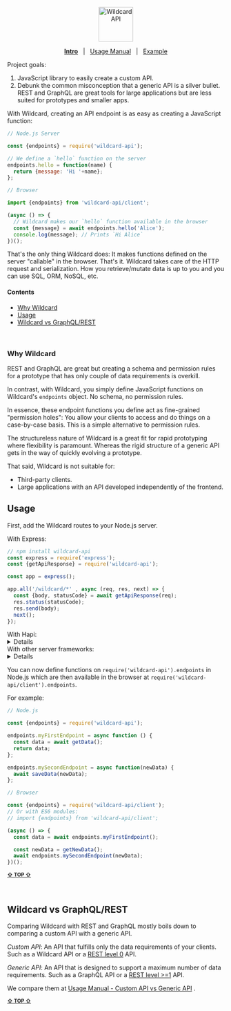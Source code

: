 <!---






    WARNING, READ THIS.
    This is a computed file. Do not edit.
    Edit `/docs/intro.template.md` instead.












    WARNING, READ THIS.
    This is a computed file. Do not edit.
    Edit `/docs/intro.template.md` instead.












    WARNING, READ THIS.
    This is a computed file. Do not edit.
    Edit `/docs/intro.template.md` instead.












    WARNING, READ THIS.
    This is a computed file. Do not edit.
    Edit `/docs/intro.template.md` instead.












    WARNING, READ THIS.
    This is a computed file. Do not edit.
    Edit `/docs/intro.template.md` instead.






-->
<p align="center">
  <a href="/../../#readme">
    <img src="https://github.com/brillout/wildcard-api/raw/master/docs/images/logo-with-text.svg?sanitize=true" height=80 alt="Wildcard API"/>
  </a>
</p>
<p align='center'><a href="/../../#readme"><b>Intro</b></a> &nbsp; | &nbsp; <a href="/docs/usage-manual.md#readme">Usage Manual</a> &nbsp; | &nbsp; <a href="/example/#readme">Example</a></p>

Project goals:
 1. JavaScript library to easily create a custom API.
 2. Debunk the common misconception that a generic API is a silver bullet.
    REST and GraphQL are great tools for large applications
    but are less suited for prototypes and smaller apps.

With Wildcard,
creating an API endpoint is as easy as creating a JavaScript function:

~~~js
// Node.js Server

const {endpoints} = require('wildcard-api');

// We define a `hello` function on the server
endpoints.hello = function(name) {
  return {message: 'Hi '+name};
};
~~~

~~~js
// Browser

import {endpoints} from 'wildcard-api/client';

(async () => {
  // Wildcard makes our `hello` function available in the browser
  const {message} = await endpoints.hello('Alice');
  console.log(message); // Prints `Hi Alice`
})();
~~~

That's the only thing Wildcard does:
It makes functions defined on the server "callable" in the browser.
That's it.
Wildcard takes care of the HTTP request and serialization.
How you retrieve/mutate data is up to you and
you can use SQL, ORM, NoSQL, etc.

#### Contents

 - [Why Wildcard](#why-wildcard)
 - [Usage](#usage)
 - [Wildcard vs GraphQL/REST](#wildcard-vs-graphqlrest)


<br/>

### Why Wildcard

REST and GraphQL are great but
creating a schema and permission rules for
a prototype
that has only couple of data requirements is overkill.

In contrast, with Wildcard, you simply define JavaScript functions on Wildcard's `endpoints` object.
No schema,
no permission rules.

In essence,
these endpoint functions you define act as fine-grained "permission holes":
You allow your clients to access and do things on a case-by-case basis.
This is a simple alternative to permission rules.

The structureless nature of Wildcard is a great fit for rapid prototyping
where flexibility is paramount.
Whereas the rigid structure of a generic API
gets in the way of quickly evolving a prototype.

That said, Wildcard is not suitable for:
 - Third-party clients.
 - Large applications with an API developed independently of the frontend.


## Usage

First, add the Wildcard routes to your Node.js server.

With Express:
~~~js
// npm install wildcard-api
const express = require('express');
const {getApiResponse} = require('wildcard-api');

const app = express();

app.all('/wildcard/*' , async (req, res, next) => {
  const {body, statusCode} = await getApiResponse(req);
  res.status(statusCode);
  res.send(body);
  next();
});
~~~

<summary>
With Hapi:
</summary>
<details>
~~~js
const Hapi = require('hapi');
const {getApiResponse} = require('wildcard-api');

const server = Hapi.Server();

server.route({
  method: '*',
  path: '/wildcard/{param*}',
  handler: async (request, h) => {
    const {body, statusCode} = await getApiResponse(request.raw.req);
    const resp = h.response(body);
    resp.code(statusCode);
    return resp;
  }
});
~~~
</details>

<summary>
With Koa:
</summary>
<details>
~~~js
const Koa = require('koa');
const Router = require('koa-router');
const {getApiResponse} = require('wildcard-api');

const server = new Koa();

const router = new Router();

router.all('/wildcard/*', async (ctx, next) => {
  const {body, statusCode} = await getApiResponse(ctx);
  ctx.status = apiResponse.statusCode;
  ctx.body = apiResponse.body;
});

server.use(router.routes());
~~~
</details>

<summary>
With other server frameworks:
</summary>
<details>
You can use Wildcard with any server framework as long as you
reply HTTP requests made to URLs matching `/wildcard/*`
with the HTTP response body and HTTP response status code returned by
`const {body, statusCode} = await getApiResponse({method, url, headers});` where `method` is the HTTP request method, `url` the HTTP request URL, and `headers` the HTTP request headers.
</details>

You can now define functions on
`require('wildcard-api').endpoints`
in Node.js which are then available
in the browser at
`require('wildcard-api/client').endpoints`.

For example:

~~~js
// Node.js

const {endpoints} = require('wildcard-api');

endpoints.myFirstEndpoint = async function () {
  const data = await getData();
  return data;
};

endpoints.mySecondEndpoint = async function(newData) {
  await saveData(newData);
};
~~~

~~~js
// Browser

const {endpoints} = require('wildcard-api/client');
// Or with ES6 modules:
// import {endpoints} from 'wildcard-api/client';

(async () => {
  const data = await endpoints.myFirstEndpoint();

  const newData = getNewData();
  await endpoints.mySecondEndpoint(newData);
})();
~~~

<b><sub><a href="#contents">&#8679; TOP  &#8679;</a></sub></b>

<br/>





## Wildcard vs GraphQL/REST

Comparing Wildcard with REST and GraphQL mostly boils down to comparing a custom API with a generic API.

*Custom API*:
An API that fulfills only the data requirements of your clients.
Such as
a Wildcard API or
a [REST level 0](https://martinfowler.com/articles/richardsonMaturityModel.html#level0) API.

*Generic API*:
An API that is designed to support a maximum number of data requirements.
Such as
a GraphQL API or
a [REST level >=1](https://martinfowler.com/articles/richardsonMaturityModel.html#level1) API.

We compare them at
[Usage Manual - Custom API vs Generic API](/docs/usage-manual.md#custom-api-vs-generic-api)
.

<b><sub><a href="#contents">&#8679; TOP  &#8679;</a></sub></b>

<br/>





<!---






    WARNING, READ THIS.
    This is a computed file. Do not edit.
    Edit `/docs/intro.template.md` instead.












    WARNING, READ THIS.
    This is a computed file. Do not edit.
    Edit `/docs/intro.template.md` instead.












    WARNING, READ THIS.
    This is a computed file. Do not edit.
    Edit `/docs/intro.template.md` instead.












    WARNING, READ THIS.
    This is a computed file. Do not edit.
    Edit `/docs/intro.template.md` instead.












    WARNING, READ THIS.
    This is a computed file. Do not edit.
    Edit `/docs/intro.template.md` instead.






-->
